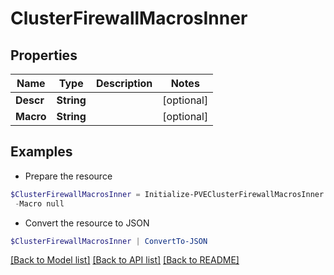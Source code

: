 # ClusterFirewallMacrosInner
## Properties

Name | Type | Description | Notes
------------ | ------------- | ------------- | -------------
**Descr** | **String** |  | [optional] 
**Macro** | **String** |  | [optional] 

## Examples

- Prepare the resource
```powershell
$ClusterFirewallMacrosInner = Initialize-PVEClusterFirewallMacrosInner  -Descr null `
 -Macro null
```

- Convert the resource to JSON
```powershell
$ClusterFirewallMacrosInner | ConvertTo-JSON
```

[[Back to Model list]](../README.md#documentation-for-models) [[Back to API list]](../README.md#documentation-for-api-endpoints) [[Back to README]](../README.md)


